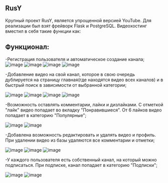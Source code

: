## RusY
Крупный проект RusY, является упрощенной версией YouTube. Для реализации был взят фрейворк Flask и PostgreSQL.
Видеохостинг вместил в себя такие функции как: 
## Функционал:
-Регистрация пользователя и автоматическое создание канала;
![image](https://github.com/user-attachments/assets/101ae5eb-d80f-43fa-8ab5-62bda1fdf10d)
![image](https://github.com/user-attachments/assets/ffa97baf-843d-4716-b84d-493740f16ba2)
![image](https://github.com/user-attachments/assets/a9e36c22-5599-456e-86de-1cee9d6d60f3)
![image](https://github.com/user-attachments/assets/1b37532e-197b-4073-beae-954f3abd6f8b)

-Добавление видео на свой канал, которое в свою очередь дублируется на страницу главная(где находятся видео всех каналов) и в быстрый поиск в зависимости от выбранной категории;

![image](https://github.com/user-attachments/assets/e2b6f472-ea90-45d4-8d9b-4e7e958666b7)
![image](https://github.com/user-attachments/assets/1d65096e-3966-402c-ac99-93b939b4d29c)
![image](https://github.com/user-attachments/assets/4d1f3e29-73fe-4da0-ada2-fefe8db24c44)
![image](https://github.com/user-attachments/assets/f29ac05c-794d-4a33-a9c6-081b940dea90)

-Возможность оставлять комментарии, лайки и дизлайками. С отметкой "лайк" видео попадает во вкладку "Понравившиеся". От 6 лайков видео попадает в категорию "Популярные";

![image](https://github.com/user-attachments/assets/c7de36c9-6162-4ad9-abd7-b6507b547d39)
![image](https://github.com/user-attachments/assets/b851f982-e2e0-4497-9980-7ca7a3f3854c)

-Добавлена возможность редактировать и удалять видео и профиль. При удалении видео из базы удаляются все комментарии и отметки;

![image](https://github.com/user-attachments/assets/b728b350-b392-4979-98be-f7760e38d677)
![image](https://github.com/user-attachments/assets/472bfb98-6c91-4fed-86b6-77b287565950)
![image](https://github.com/user-attachments/assets/e41ab057-adce-4c21-9ea7-0170a9d02d01)

-У каждого пользователя есть собственный канал, на который можно подписаться. При подписке, канал попадает в категорию "Подписки";

![image](https://github.com/user-attachments/assets/b367cad0-e953-42be-8222-6a8a8711edbf)
![image](https://github.com/user-attachments/assets/4b5ce75d-1b4b-4c89-a457-4beed541c812)
